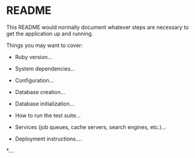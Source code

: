 # README

This README would normally document whatever steps are necessary to get the
application up and running.

Things you may want to cover:

* Ruby version...

* System dependencies...

* Configuration...

* Database creation...

* Database initialization...

* How to run the test suite...

* Services (job queues, cache servers, search engines, etc.)...

* Deployment instructions....

*....
